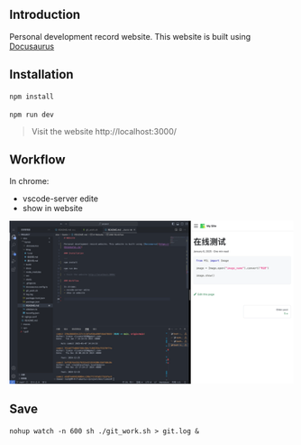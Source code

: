 ## Introduction

Personal development record website. This website is built using [Docusaurus](https://docusaurus.io/)

## Installation

```shell
npm install 

npm run dev
```
> Visit the website http://localhost:3000/

## Workflow

In chrome:
- vscode-server edite
- show in website


![alt text](workflow.png)

## Save

```shell
nohup watch -n 600 sh ./git_work.sh > git.log &
```